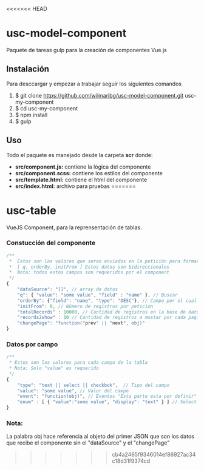 <<<<<<< HEAD
# usc-model-component

Paquete de tareas gulp para la creación de componentes Vue.js

## Instalación

Para desccargar y empezar a trabajar seguir los siguientes comandos

1. $ git clone https://github.com/wilmaribg/usc-model-component.git usc-my-component
2. $ cd usc-my-component
3. $ npm install
4. $ gulp 

## Uso

Todo el paquete es manejado desde la carpeta **scr** donde:

* **src/component.js:**  contiene la lógica del componente 
* **src/component.scss:**  contiene los estilos del componente
* **src/template.html:**  contiene el html del componente
* **src/index.html:**  archivo para pruebas
=======
# usc-table

VueJS Component, para la reprensentación de tablas.

### Constucción del componente
```javascript
/**
 *  Estos son los valores que seran enviados en la petición para formar la consulta sql
 *  [ q, orderBy, initFrom ] Estos datos son bidireccionales
 *  Nota: todos estos campos son requeridos por el component
 */
{
	"dataSource": "[]", // array de datos
	"q": { "value": "some value", "field" : "name" }, // Buscar
	"orderBy": {"field": "name", "type": "DESC"}, // Campo por el cual se va a ordenar
	"initFrom": 0, // Número de registros por peticion
	"totalRecords" : 10000, // Cantidad de registros en la base de datos para la paginacion
	"records2show" : 10 // Cantidad de registros a mostar por cada pagina
	"changePage": "function("prev" || "next", obj)"
}
```

### Datos por campo
```javascript
/**
 * Estos son los valores para cada campo de la tabla
 * Nota: Solo "value" es requerido
 */
{
	"type": "text || select || checkbok",  // Tipo del campo
	"value": "some value", // Valor del campo
	"event": "function(obj)", // Eventos "Esta parte esta por definir"
	"enum" : [ { "value":"some value", "display": "text" } ] // Select options o checkox value 
}

```

### Nota: 
La palabra obj hace referencia al objeto del primer JSON que son los datos que recibe el componente sin el "dataSource" y el "changePage"
>>>>>>> cb4a2465f9346014ef86927ac34c18d31f9374cd

